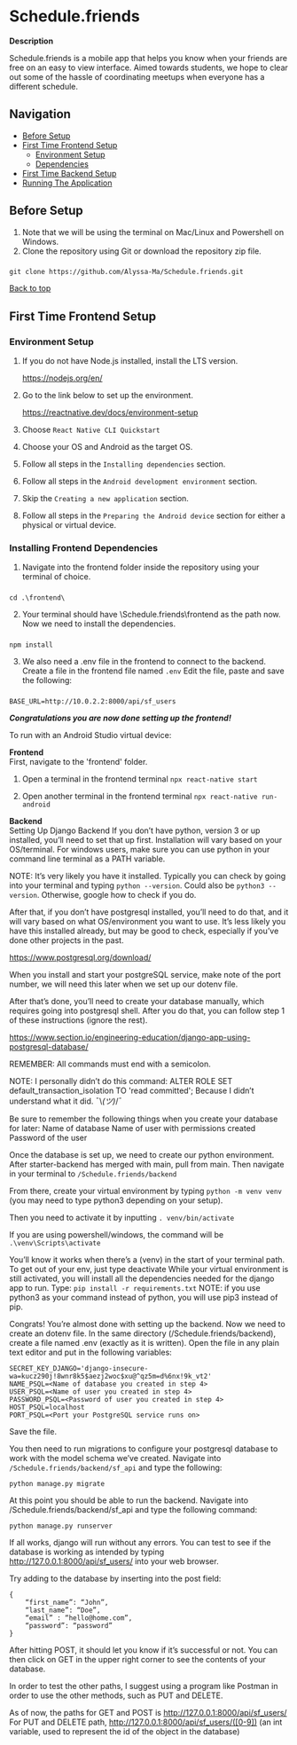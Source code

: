 # Schedule.friends 
**Description** 

Schedule.friends is a mobile app that helps you know when your friends are free on an easy to view interface. Aimed towards students, we hope to clear out some of the hassle of coordinating meetups when everyone has a different schedule.

## Navigation
* [Before Setup](#before-setup)
* [First Time Frontend Setup](#first-time-frontend-setup)
	* [Environment Setup](#environment-setup)
	* [Dependencies](#installing-frontend-dependencies)
* [First Time Backend Setup](#first-time-backend-setup)
* [Running The Application](#running)

## Before Setup
1. Note that we will be using the terminal on Mac/Linux and Powershell on Windows. 
2. Clone the repository using Git or download the repository zip file. 
###
	git clone https://github.com/Alyssa-Ma/Schedule.friends.git
[Back to top](#navigation)
## First Time Frontend Setup

### Environment Setup
1. If you do not have Node.js installed, install the LTS version. 

	https://nodejs.org/en/
	
1. Go to the link below to set up the environment. 

	https://reactnative.dev/docs/environment-setup
3. Choose `React Native CLI Quickstart`
4. Choose your OS and Android as the target OS.
5. Follow all steps in the `Installing dependencies` section.
6. Follow all steps in the `Android development environment` section.
7. Skip the `Creating a new application` section.
8. Follow all steps in the `Preparing the Android device` section for either a physical or virtual device. 

### Installing Frontend Dependencies
1. Navigate into the frontend folder inside the repository using your terminal of choice.
###
	cd .\frontend\
2. Your terminal should have \Schedule.friends\frontend as the path now. Now we need to install the dependencies.
###
	npm install
3. We also need a .env file in the frontend to connect to the backend. Create a file in the frontend file named `.env` Edit the file, paste and save the following:
###
	BASE_URL=http://10.0.2.2:8000/api/sf_users
***Congratulations you are now done setting up the frontend!***

To run with an Android Studio virtual device: 

**Frontend**  
First, navigate to the 'frontend' folder.
1. Open a terminal in the frontend terminal
`npx react-native start`

2. Open another terminal in the frontend terminal
`npx react-native run-android`

**Backend**  
Setting Up Django Backend
If you don’t have python, version 3 or up installed, you’ll need to set that up first. Installation will vary based on your OS/terminal. For windows users, make sure you can use python in your command line terminal as a PATH variable.

NOTE: It’s very likely you have it installed. Typically you can check by going into your terminal and typing `python --version`. Could also be `python3 --version`. Otherwise, google how to check if you do.

After that, if you don’t have postgresql installed, you’ll need to do that, and it will vary based on what OS/environment you want to use. It’s less likely you have this installed already, but may be good to check, especially if you’ve done other projects in the past.

https://www.postgresql.org/download/

When you install and start your postgreSQL service, make note of the port number,  we will need this later when we set up our dotenv file.

After that’s done, you’ll need to create your database manually, which requires going into postgresql shell. After you do that, you can follow step 1 of these instructions (ignore the rest).

https://www.section.io/engineering-education/django-app-using-postgresql-database/

REMEMBER: All commands must end with a semicolon.

NOTE: I personally didn’t do this command:
ALTER ROLE <yourname> SET default_transaction_isolation TO 'read committed';
Because I didn’t understand what it did. ¯\\_(ツ)_/¯

Be sure to remember the following things when you create your database for later:
Name of database
Name of user with permissions created
Password of the user

Once the database is set up, we need to create our python environment. After starter-backend has merged with main, pull from main. Then navigate in your terminal to `/Schedule.friends/backend`

From there, create your virtual environment by typing
`python -m venv venv`
(you may need to type python3 depending on your setup).
	
Then you need to activate it by inputting 
 `. venv/bin/activate`

If you are using powershell/windows, the command will be
`.\venv\Scripts\activate`
	
You’ll know it works when there’s a (venv) in the start of your terminal path. To get out of your env, just type deactivate
While your virtual environment is still activated, you will install all the dependencies needed for the django app to run. Type:
`pip install -r requirements.txt`
NOTE: if you use python3 as your command instead of python, you will use pip3 instead of pip.

Congrats! You’re almost done with setting up the backend. Now we need to create an dotenv file. In the same directory (/Schedule.friends/backend), create a file named .env (exactly as it is written). Open the file in any plain text editor and put in the following variables:

	SECRET_KEY_DJANGO='django-insecure-wa=kucz290j!8wnr8k5$aezj2woc$xu@^qz5m=d%6nx!9k_vt2'
	NAME_PSQL=<Name of database you created in step 4>
	USER_PSQL=<Name of user you created in step 4>
	PASSWORD_PSQL=<Password of user you created in step 4>
	HOST_PSQL=localhost
	PORT_PSQL=<Port your PostgreSQL service runs on>

Save the file.

You then need to run migrations to configure your postgresql database to work with the model schema we’ve created. Navigate into `/Schedule.friends/backend/sf_api` and type the following:

`python manage.py migrate`

At this point you should be able to run the backend. Navigate into /Schedule.friends/backend/sf_api and type the following command:

`python manage.py runserver`

If all works, django will run without any errors. You can test to see if the database is working as intended by typing http://127.0.0.1:8000/api/sf_users/ into your web browser.
	
Try adding to the database by inserting into the post field:

	{
		“first_name”: “John”,
		“last_name”: “Doe”,
		“email” : “hello@home.com”,
		“password”: “password”
  	}
  
After hitting POST, it should let you know if it’s successful or not. You can then click on GET in the upper right corner to see the contents of your database.

In order to test the other paths, I suggest using a program like Postman in order to use the other methods, such as PUT and DELETE. 

As of now, the paths for GET and POST is http://127.0.0.1:8000/api/sf_users/ 
For PUT and DELETE path, http://127.0.0.1:8000/api/sf_users/([0-9]) (an int variable, used to represent the id of the object in the database)



